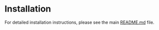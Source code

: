 # Installation

For detailed installation instructions, please see the main [README.md](README.md) file.

